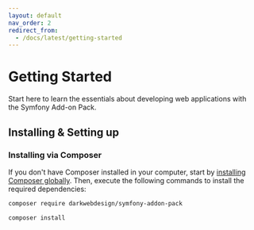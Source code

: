 ```yaml
---
layout: default
nav_order: 2
redirect_from:
  - /docs/latest/getting-started
---
```


# Getting Started

Start here to learn the essentials about developing web applications with the Symfony Add-on Pack.

## Installing & Setting up

### Installing via Composer

If you don't have Composer installed in your computer, start by [installing Composer globally](https://getcomposer.org/). Then,
execute the following commands to install the required dependencies:

```bash
composer require darkwebdesign/symfony-addon-pack
```

```bash
composer install
```
